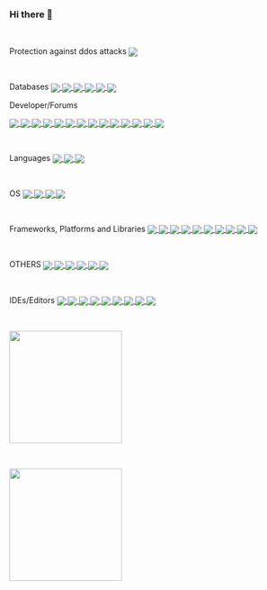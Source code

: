 ### Hi there 👋
<p>&nbsp;</p>
Protection against ddos ​​attacks
<!-- Cloudflare  https://github.com/Ileriayo/markdown-badges -->
<a href="https://github.com/slobodeniuk47">
  <img align="center" src="https://img.shields.io/badge/Cloudflare-F38020?style=for-the-badge&logo=Cloudflare&logoColor=white" />
</a>



<p>&nbsp;</p>
Databases


<!-- MariaDB  https://github.com/Ileriayo/markdown-badges -->
<a href="https://github.com/slobodeniuk47">
  <img align="center" src="https://img.shields.io/badge/Microsoft%20SQL%20Server-CC2927?style=for-the-badge&logo=microsoft%20sql%20server&logoColor=white" />
</a>
<!-- MS SQL  https://github.com/Ileriayo/markdown-badges -->
<a href="https://github.com/slobodeniuk47">
  <img align="center" src="https://img.shields.io/badge/Microsoft%20SQL%20Server-CC2927?style=for-the-badge&logo=microsoft%20sql%20server&logoColor=white" />
</a>
<!-- MongoDB  https://github.com/Ileriayo/markdown-badges -->
<a href="https://github.com/slobodeniuk47">
  <img align="center" src="https://img.shields.io/badge/MongoDB-%234ea94b.svg?style=for-the-badge&logo=mongodb&logoColor=white" />
</a>
<!-- MySQL  https://github.com/Ileriayo/markdown-badges -->
<a href="https://github.com/slobodeniuk47">
  <img align="center" src="https://img.shields.io/badge/mysql-%2300f.svg?style=for-the-badge&logo=mysql&logoColor=white" />
</a>
<!-- Postgres SQL  https://github.com/Ileriayo/markdown-badges -->
<a href="https://github.com/slobodeniuk47">
  <img align="center" src="https://img.shields.io/badge/postgres-%23316192.svg?style=for-the-badge&logo=postgresql&logoColor=white" />
</a>
<!-- MySQL  https://github.com/Ileriayo/markdown-badges -->
<a href="https://github.com/slobodeniuk47">
  <img align="center" src="https://img.shields.io/badge/mysql-%2300f.svg?style=for-the-badge&logo=mysql&logoColor=white" />
</a>


Developer/Forums



<!-- CodeChef  https://github.com/Ileriayo/markdown-badges -->
<a href="https://github.com/slobodeniuk47">
  <img align="center" src="https://img.shields.io/badge/CodeChef-%23964B00.svg?style=for-the-badge&logo=CodeChef&logoColor=white" />
</a>
<!-- Codeforces  https://github.com/Ileriayo/markdown-badges -->
<a href="https://github.com/slobodeniuk47">
  <img align="center" src="https://img.shields.io/badge/Codeforces-445f9d?style=for-the-badge&logo=Codeforces&logoColor=white" />
</a>
<!-- CodePen  https://github.com/Ileriayo/markdown-badges -->
<a href="https://github.com/slobodeniuk47">
  <img align="center" src="https://img.shields.io/badge/Codepen-000000?style=for-the-badge&logo=codepen&logoColor=white" />
</a>
<!-- HackerEarth-  https://github.com/Ileriayo/markdown-badges -->
<a href="https://github.com/slobodeniuk47">
  <img align="center" src="https://img.shields.io/badge/HackerEarth-%232C3454.svg?&style=for-the-badge&logo=HackerEarth&logoColor=Blue" />
</a>
<!-- Hackerrank  https://github.com/Ileriayo/markdown-badges -->
<a href="https://github.com/slobodeniuk47">
  <img align="center" src="https://img.shields.io/badge/-Hackerrank-2EC866?style=for-the-badge&logo=HackerRank&logoColor=white" />
</a>
<!-- LeetCode  https://github.com/Ileriayo/markdown-badges -->
<a href="https://github.com/slobodeniuk47">
  <img align="center" src="https://img.shields.io/badge/LeetCode-000000?style=for-the-badge&logo=LeetCode&logoColor=#d16c06" />
</a>
<!-- Kaggle  https://github.com/Ileriayo/markdown-badges -->
<a href="https://github.com/slobodeniuk47">
  <img align="center" src="https://img.shields.io/badge/Kaggle-035a7d?style=for-the-badge&logo=kaggle&logoColor=white" />
</a>
<!-- OnePlus  https://github.com/Ileriayo/markdown-badges -->
<a href="https://github.com/slobodeniuk47">
  <img align="center" src="https://img.shields.io/badge/OnePlusForums-%23EB0028.svg?style=for-the-badge&logo=OnePlus&logoColor=white" />
</a>
<!-- Quora  https://github.com/Ileriayo/markdown-badges -->
<a href="https://github.com/slobodeniuk47">
  <img align="center" src="https://img.shields.io/badge/Quora-%23B92B27.svg?style=for-the-badge&logo=Quora&logoColor=white" />
</a>
<!-- Reddit  https://github.com/Ileriayo/markdown-badges -->
<a href="https://github.com/slobodeniuk47">
  <img align="center" src="https://img.shields.io/badge/Reddit-%23FF4500.svg?style=for-the-badge&logo=Reddit&logoColor=white" />
</a>
<!-- ResearchGate  https://github.com/Ileriayo/markdown-badges -->
<a href="https://github.com/slobodeniuk47">
  <img align="center" src="https://img.shields.io/badge/ResearchGate-00CCBB?style=for-the-badge&logo=ResearchGate&logoColor=white" />
</a>
<!-- StackExchange  https://github.com/Ileriayo/markdown-badges -->
<a href="https://github.com/slobodeniuk47">
  <img align="center" src="https://img.shields.io/badge/StackExchange-%23ffffff.svg?style=for-the-badge&logo=StackExchange" />
</a>
<!-- Stackoverflow  https://github.com/Ileriayo/markdown-badges -->
<a href="https://github.com/slobodeniuk47">
  <img align="center" src="https://img.shields.io/badge/-Stackoverflow-FE7A16?style=for-the-badge&logo=stack-overflow&logoColor=white" />
</a>
<!-- XDA-Developers  https://github.com/Ileriayo/markdown-badges -->
<a href="https://github.com/slobodeniuk47">
  <img align="center" src="https://img.shields.io/badge/XDA--Developers-%23AC6E2F.svg?style=for-the-badge&logo=XDA-Developers&logoColor=white" />
</a>




<p>&nbsp;</p>
Languages

<!-- C#  https://github.com/Ileriayo/markdown-badges -->
<a href="https://github.com/slobodeniuk47">
  <img align="center" src="https://img.shields.io/badge/c%23-%23239120.svg?style=for-the-badge&logo=csharp&logoColor=white" />
</a>
<!-- C++  https://github.com/Ileriayo/markdown-badges -->
<a href="https://github.com/slobodeniuk47">
  <img align="center" src="https://img.shields.io/badge/c++-%2300599C.svg?style=for-the-badge&logo=c%2B%2B&logoColor=white" />
</a>
<!-- JAVA  https://github.com/Ileriayo/markdown-badges -->
<a href="https://github.com/slobodeniuk47">
  <img align="center" src="https://img.shields.io/badge/java-%23ED8B00.svg?style=for-the-badge&logo=openjdk&logoColor=white" />
</a>
<p>&nbsp;</p>
OS

<!-- CENTOS  https://github.com/Ileriayo/markdown-badges -->
<a href="https://github.com/slobodeniuk47">
  <img align="center" src="https://img.shields.io/badge/cent%20os-002260?style=for-the-badge&logo=centos&logoColor=F0F0F0" />
</a>
<!-- DEBIAN  https://github.com/Ileriayo/markdown-badges -->
<a href="https://github.com/slobodeniuk47">
  <img align="center" src="https://img.shields.io/badge/Debian-D70A53?style=for-the-badge&logo=debian&logoColor=white" />
</a>

<!-- UBUNTU  https://github.com/Ileriayo/markdown-badges -->
<a href="https://github.com/slobodeniuk47">
  <img align="center" src="https://img.shields.io/badge/Ubuntu-E95420?style=for-the-badge&logo=ubuntu&logoColor=white" />
</a>

<!-- WINDOWS  https://github.com/Ileriayo/markdown-badges -->
<a href="https://github.com/slobodeniuk47">
  <img align="center" src="https://img.shields.io/badge/Windows-0078D6?style=for-the-badge&logo=windows&logoColor=white" />
</a>

<p>&nbsp;</p>
Frameworks, Platforms and Libraries



<!-- .NET  https://github.com/Ileriayo/markdown-badges -->
<a href="https://github.com/slobodeniuk47">
  <img align="center" src="https://img.shields.io/badge/.NET-5C2D91?style=for-the-badge&logo=.net&logoColor=white" />
</a>
<!-- BOOTSTRAP  https://github.com/Ileriayo/markdown-badges -->
<a href="https://github.com/slobodeniuk47">
  <img align="center" src="https://img.shields.io/badge/bootstrap-%238511FA.svg?style=for-the-badge&logo=bootstrap&logoColor=white" />
</a>
<!-- JWT  https://github.com/Ileriayo/markdown-badges -->
<a href="https://github.com/slobodeniuk47">
  <img align="center" src="https://img.shields.io/badge/JWT-black?style=for-the-badge&logo=JSON%20web%20tokens" />
</a>
<!-- NodeJS  https://github.com/Ileriayo/markdown-badges -->
<a href="https://github.com/slobodeniuk47">
  <img align="center" src="https://img.shields.io/badge/node.js-6DA55F?style=for-the-badge&logo=node.js&logoColor=white" />
</a>
<!-- NuxtJS  https://github.com/Ileriayo/markdown-badges -->
<a href="https://github.com/slobodeniuk47">
  <img align="center" src="https://img.shields.io/badge/Nuxt-002E3B?style=for-the-badge&logo=nuxtdotjs&logoColor=#00DC82" />
</a>
<!-- REACT  https://github.com/Ileriayo/markdown-badges -->
<a href="https://github.com/slobodeniuk47">
  <img align="center" src="https://img.shields.io/badge/react-%2320232a.svg?style=for-the-badge&logo=react&logoColor=%2361DAFB" />
</a>
<!-- REACT NATIVE  https://github.com/Ileriayo/markdown-badges -->
<a href="https://github.com/slobodeniuk47">
  <img align="center" src="https://img.shields.io/badge/react_native-%2320232a.svg?style=for-the-badge&logo=react&logoColor=%2361DAFB" />
</a>
<!-- REDUX  https://github.com/Ileriayo/markdown-badges -->
<a href="https://github.com/slobodeniuk47">
  <img align="center" src="https://img.shields.io/badge/redux-%23593d88.svg?style=for-the-badge&logo=redux&logoColor=white" />
</a>
<!-- Spring  https://github.com/Ileriayo/markdown-badges -->
<a href="https://github.com/slobodeniuk47">
  <img align="center" src="https://img.shields.io/badge/spring-%236DB33F.svg?style=for-the-badge&logo=spring&logoColor=white" />
</a>
<!-- VITE  https://github.com/Ileriayo/markdown-badges -->
<a href="https://github.com/slobodeniuk47">
  <img align="center" src="https://img.shields.io/badge/vite-%23646CFF.svg?style=for-the-badge&logo=vite&logoColor=white" />
</a>


<p>&nbsp;</p>
OTHERS



<!-- SWAGGER  https://github.com/Ileriayo/markdown-badges -->
<a href="https://github.com/slobodeniuk47">
  <img align="center" src="https://img.shields.io/badge/-Swagger-%23Clojure?style=for-the-badge&logo=swagger&logoColor=white" />
</a>

<!-- TRELLO  https://github.com/Ileriayo/markdown-badges -->
<a href="https://github.com/slobodeniuk47">
  <img align="center" src="https://img.shields.io/badge/Trello-%23026AA7.svg?style=for-the-badge&logo=Trello&logoColor=white" />
</a>

<!-- DOCKER  https://github.com/Ileriayo/markdown-badges -->
<a href="https://github.com/slobodeniuk47">
  <img align="center" src="https://img.shields.io/badge/docker-%230db7ed.svg?style=for-the-badge&logo=docker&logoColor=white" />
</a>

<!-- HIBERNAT  https://github.com/Ileriayo/markdown-badges -->
<a href="https://github.com/slobodeniuk47">
  <img align="center" src="https://img.shields.io/badge/Hibernate-59666C?style=for-the-badge&logo=Hibernate&logoColor=white" />
</a>

<!-- JS  https://github.com/Ileriayo/markdown-badges -->
<a href="https://github.com/slobodeniuk47">
  <img align="center" src="https://img.shields.io/badge/javascript-%23323330.svg?style=for-the-badge&logo=javascript&logoColor=%23F7DF1E" />
</a>

<!-- TS  https://github.com/Ileriayo/markdown-badges -->
<a href="https://github.com/slobodeniuk47">
  <img align="center" src="https://img.shields.io/badge/typescript-%23007ACC.svg?style=for-the-badge&logo=typescript&logoColor=white" />
</a>



<p>&nbsp;</p>
IDEs/Editors



<!-- Eclipse  https://github.com/Ileriayo/markdown-badges -->
<a href="https://github.com/slobodeniuk47">
  <img align="center" src="https://img.shields.io/badge/Eclipse-FE7A16.svg?style=for-the-badge&logo=Eclipse&logoColor=white" />
</a>

<!-- VS Code  https://github.com/Ileriayo/markdown-badges -->
<a href="https://github.com/slobodeniuk47">
  <img align="center" src="https://img.shields.io/badge/Visual%20Studio%20Code-0078d7.svg?style=for-the-badge&logo=visual-studio-code&logoColor=white" />
</a>

<!-- VS Studio  https://github.com/Ileriayo/markdown-badges -->
<a href="https://github.com/slobodeniuk47">
  <img align="center" src="https://img.shields.io/badge/Visual%20Studio-5C2D91.svg?style=for-the-badge&logo=visual-studio&logoColor=white" />
</a>
<!-- Sublime  https://github.com/Ileriayo/markdown-badges -->
<a href="https://github.com/slobodeniuk47">
  <img align="center" src="https://img.shields.io/badge/sublime_text-%23575757.svg?style=for-the-badge&logo=sublime-text&logoColor=important" />
</a>

<!-- Web Storm  https://github.com/Ileriayo/markdown-badges -->
<a href="https://github.com/slobodeniuk47">
  <img align="center" src="https://img.shields.io/badge/webstorm-143?style=for-the-badge&logo=webstorm&logoColor=white&color=black" />
</a>

<!-- IntelliJ IDEA https://github.com/Ileriayo/markdown-badges -->
<a href="https://github.com/slobodeniuk47">
  <img align="center" src="https://img.shields.io/badge/IntelliJIDEA-000000.svg?style=for-the-badge&logo=intellij-idea&logoColor=white" />
</a>

<!-- Notepad++  https://github.com/Ileriayo/markdown-badges -->
<a href="https://github.com/slobodeniuk47">
  <img align="center" src="https://img.shields.io/badge/Notepad++-90E59A.svg?style=for-the-badge&logo=notepad%2b%2b&logoColor=black" />
</a>

<!-- Android Studio  https://github.com/Ileriayo/markdown-badges -->
<a href="https://github.com/slobodeniuk47">
  <img align="center" src="https://img.shields.io/badge/Android%20Studio-3DDC84.svg?style=for-the-badge&logo=android-studio&logoColor=white" />
</a>

<!-- PHP Storm  https://github.com/Ileriayo/markdown-badges -->
<a href="https://github.com/slobodeniuk47">
  <img align="center" src="https://img.shields.io/badge/phpstorm-143?style=for-the-badge&logo=phpstorm&logoColor=black&color=black&labelColor=darkorchid" />
</a>




&nbsp;


<a href="https://github.com/slobodeniuk47">
  <img height=200 align="center" src="https://github-readme-stats.vercel.app/api?username=slobodeniuk47&theme=transparent" />
</a>

<p>&nbsp;</p>

<a href="https://github.com/slobodeniuk47?tab=repositories">
  <img height=200 align="center" src="https://github-readme-stats.vercel.app/api/top-langs?username=slobodeniuk47&layout=compact&langs_count=8&card_width=320&theme=transparent" />
</a>

<!--
**Slobodeniuk47/Slobodeniuk47** is a ✨ _special_ ✨ repository because its `README.md` (this file) appears on your GitHub profile.

Here are some ideas to get you started:

- 🔭 I’m currently working on ...
- 🌱 I’m currently learning ...
- 👯 I’m looking to collaborate on ...
- 🤔 I’m looking for help with ...
- 💬 Ask me about ...
- 📫 How to reach me: ...
- 😄 Pronouns: ...
- ⚡ Fun fact: ...
-->
